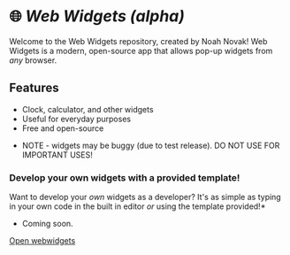 # 🌐 *Web Widgets (alpha)*  
Welcome to the Web Widgets repository, created by Noah Novak! Web Widgets is a modern, open-source app that allows pop-up widgets from *any* browser.  

## Features  
- Clock, calculator, and other widgets  
- Useful for everyday purposes  
- Free and open-source  
* NOTE - widgets may be buggy (due to test release). DO NOT USE FOR IMPORTANT USES!  

### Develop your own widgets with a provided template!  
Want to develop your *own* widgets as a developer? It's as simple as typing in your own code in the built in editor *or* using the template provided!*  

* Coming soon.  

[Open webwidgets](https://imnoahnovak.github.io/webwidgets/main/)